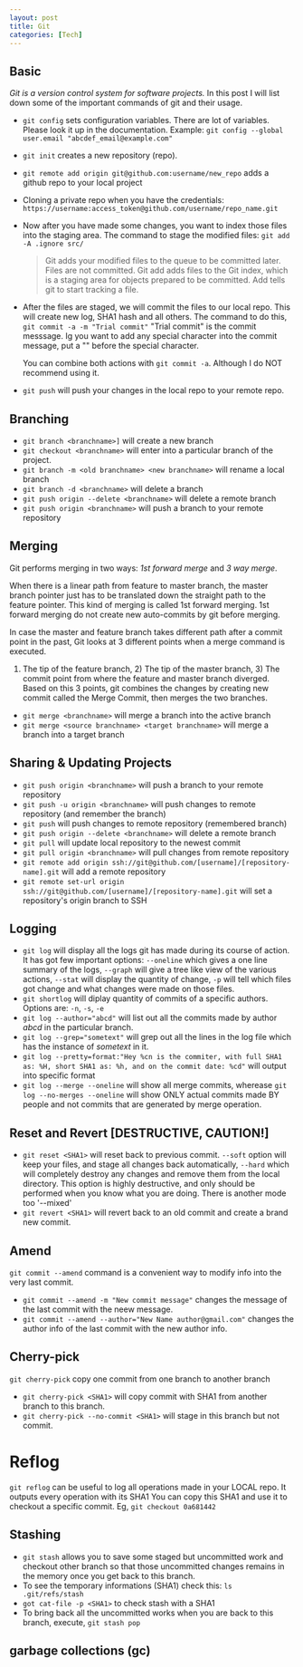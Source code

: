 ```yaml
---
layout: post
title: Git
categories: [Tech] 
---
```


## Basic

*Git is a version control system for software projects.* In this post I will list down some of the important commands of git and their usage.

- `git config` sets configuration variables. There are lot of variables. Please look it up in the documentation. 
   Example: `git config --global user.email "abcdef_email@example.com"`

- `git init` creates a new repository (repo).
- `git remote add origin git@github.com:username/new_repo` adds a github repo to your local project 


- Cloning a private repo when you have the credentials:
  `https://username:access_token@github.com/username/repo_name.git` 

- Now after you have made some changes, you want to index those files into the staging area. The command to stage the modified files:
  `git add -A .ignore src/`

  > Git adds your modified files to the queue to be committed later. Files are not committed. Git add adds files to the Git index, which is a staging area for objects prepared to be committed. Add tells git to start tracking a file.

- After the files are staged, we will commit the files to our local repo. This will create new log, SHA1 hash and all others. The command to do this,
  `git commit -a -m "Trial commit"`
  "Trial commit" is the commit messsage. Ig you want to add any special character into the commit message, put a "\" before the special character.

  You can combine both actions with `git commit -a`. Although I do NOT recommend using it.

- `git push` will push your changes in the local repo to your remote repo.


## Branching

- `git branch <branchname>]` will create a new branch
- `git checkout <branchname>` will enter into a particular branch of the project. 
- `git branch -m <old branchname> <new branchname>` will rename a local branch 
- `git branch -d <branchname>` will delete a branch
- `git push origin --delete <branchname>` will delete a remote branch
- `git push origin <branchname>` will push a branch to your remote repository

## Merging

Git performs merging in two ways: *1st forward merge* and *3 way merge*.

When there is a linear path from feature to master branch, the master branch pointer just has to be translated down the straight path to the feature pointer. This kind of merging is called 1st forward merging. 1st forward merging do not create new auto-commits by git before merging.

In case the master and feature branch takes different path after a commit point in the past, Git looks at 3 different points when a merge command is executed. 
1) The tip of the feature branch, 2) The tip of the master branch, 3) The commit point from where the feature and master branch diverged. Based on this 3 points, git combines the changes by creating new commit called the Merge Commit, then merges the two branches.

- `git merge <branchname>` will merge a branch into the active branch 
- `git merge <source branchname> <target branchname>` will merge a branch into a target branch


## Sharing & Updating Projects

- `git push origin <branchname>` will push a branch to your remote repository 
- `git push -u origin <branchname>` will push changes to remote repository (and remember the branch) 
- `git push` will push changes to remote repository (remembered branch) 
- `git push origin --delete <branchname>` will delete a remote branch 
- `git pull` will update local repository to the newest commit 
- `git pull origin <branchname>` will pull changes from remote repository 
- `git remote add origin ssh://git@github.com/[username]/[repository-name].git` will add a remote repository 
- `git remote set-url origin ssh://git@github.com/[username]/[repository-name].git` will set a repository's origin branch to SSH 


## Logging

- `git log` will display all the logs git has made during its course of action.
 It has got few important options: `--oneline` which gives a one line summary of the logs, `--graph` will give a tree like view of the various actions, `--stat` will display the quantity of change, `-p` will tell which files got change and what changes were made on those files.
- `git shortlog` will diplay quantity of commits of a specific authors. Options are: `-n`, `-s`, `-e`
- `git log --author="abcd"` will list out all the commits made by author *abcd* in the particular branch.
- `git log --grep="sometext"` will grep out all the lines in the log file which has the instance of *sometext* in it.
- `git log --pretty=format:"Hey %cn is the commiter, with full SHA1 as: %H, short SHA1 as: %h, and on the commit date: %cd"` will output into specific format
- `git log --merge --oneline` will show all merge commits, wherease `git log --no-merges --oneline` will show ONLY actual commits made BY people and not commits that are generated by merge operation.


## Reset and Revert  [DESTRUCTIVE, CAUTION!]

- `git reset <SHA1>` will reset back to previous commit. `--soft` option will keep your files, and stage all changes back automatically, `--hard` which will completely destroy any changes and remove them from the local directory. This option is highly destructive, and only should be performed when you know what you are doing. There is another mode too '--mixed'
- `git revert <SHA1>` will revert back to an old commit and create a brand new commit.

## Amend

`git commit --amend` command is a convenient way to modify info into the very last commit.
- `git commit --amend -m "New commit message"` changes the message of the last commit with the neew message. 
- `git commit --amend --author="New Name author@gmail.com"` changes the author info of the last commit with the new author info.

## Cherry-pick

`git cherry-pick` copy one commit from one branch to another branch
- `git cherry-pick <SHA1>` will copy commit with SHA1 from another branch to this branch.
-  `git cherry-pick --no-commit <SHA1>` will stage in this branch but not commit.

# Reflog 

`git reflog` can be useful to log all operations made in your LOCAL repo. It outputs every operation with its SHA1
You can copy this SHA1 and use it to checkout a specific commit.
Eg, `git checkout 0a681442`

## Stashing

- `git stash` allows you to save some staged but uncommitted work and checkout other branch so that those uncommitted changes remains in the memory once you get back to this branch.
- To see the temporary informations (SHA1) check this: `ls .git/refs/stash`
- `got cat-file -p <SHA1>` to check stash with a SHA1
- To bring back all the uncommitted works when you are back to this branch, execute, `git stash pop`

## garbage collections (gc)


